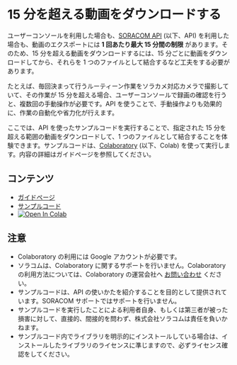 # 15 分を超える動画をダウンロードする

ユーザーコンソールを利用した場合も、[SORACOM API](https://users.soracom.io/ja-jp/tools/api/) (以下、API)  を利用した場合も、動画のエクスポートには **1 回あたり最大 15 分間の制限** があります。そのため、15 分を超える動画をダウンロードするには、15 分ごとに動画をダウンロードしてから、それらを 1 つのファイルとして結合するなど工夫をする必要があります。

たとえば、毎回決まって行うルーティーン作業をソラカメ対応カメラで撮影していて、その作業が 15 分を超える場合、ユーザーコンソールで録画の確認を行うと、複数回の手動操作が必要です。API を使うことで、手動操作よりも効果的に、作業の自動化や省力化が行えます。

ここでは、API を使ったサンプルコードを実行することで、指定された 15 分を超える範囲の動画をダウンロードして、1 つのファイルとして結合することを体験できます。サンプルコードは、[Colaboratory](https://colab.research.google.com/) (以下、Colab) を使って実行します。内容の詳細はガイドページを参照してください。

## コンテンツ
- [ガイドページ](https://users.soracom.io/ja-jp/guides/soracom-cloud-camera-services/api-examples-download-videos-longer-than-limits/)
- [サンプルコード](https://github.com/soracom-labs/sora-cam-api-examples/tree/main/download-videos-longer-than-limits/)
- [![Open In Colab](https://colab.research.google.com/assets/colab-badge.svg)](https://colab.research.google.com/github/soracom-labs/sora-cam-api-examples/blob/master/download-videos-longer-than-limits/api-examples-download-videos-longer-than-limits.ipynb)

## 注意

- Colaboratory の利用には Google アカウントが必要です。
- ソラコムは、Colaboratory に関するサポートを行いません。Colaboratory の利用方法については、Colaboratory の運営会社へ [お問い合わせ](https://research.google.com/colaboratory/faq.html) ください。
- サンプルコードは、API の使いかたを紹介することを目的として提供されています。SORACOM サポートではサポートを行いません。
- サンプルコードを実行したことによる利用者自身、もしくは第三者が被った損害に対して、直接的、間接的を問わず、株式会社ソラコムは責任を負いかねます。
- サンブルコード内でライブラリを明示的にインストールしている場合は、インストールしたライブラリのライセンスに準じますので、必ずライセンス確認をしてください。